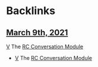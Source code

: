 
# Backlinks
## [March 9th, 2021](<March 9th, 2021.md>)
[V](<V.md>) The [RC Conversation Module](<RC Conversation Module.md>)

- [V](<V.md>) The [RC Conversation Module](<RC Conversation Module.md>)

